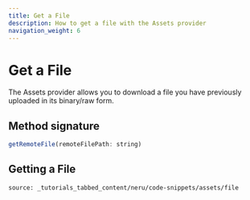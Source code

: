```yaml
---
title: Get a File
description: How to get a file with the Assets provider
navigation_weight: 6
---
```


# Get a File

The Assets provider allows you to download a file you have previously uploaded in its binary/raw form.

## Method signature

```javascript
getRemoteFile(remoteFilePath: string)
```

## Getting a File

```tabbed_content
source: _tutorials_tabbed_content/neru/code-snippets/assets/file
```
